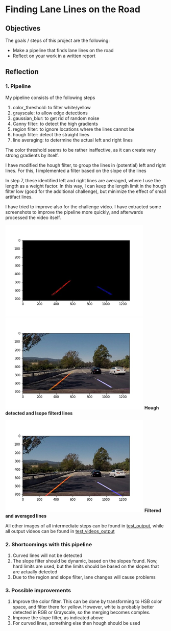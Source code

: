 # **Finding Lane Lines on the Road** 

## Objectives

The goals / steps of this project are the following:
* Make a pipeline that finds lane lines on the road
* Reflect on your work in a written report


## Reflection

### 1. Pipeline
My pipeline consists of the following steps
1. color_threshold: to filter white/yellow
2. grayscale: to allow edge detections
3. gaussian_blur: to get rid of random noise
4. Canny filter: to detect the high gradients
5. region filter: to ignore locations where the lines cannot be
6. hough filter: detect the straight lines
7. line averaging: to determine the actual left and right lines

The color threshold seems to be rather inaffective, as it can create very strong gradients by itself.

I have modified the hough filter, to group the lines in (potential) left and right lines. For this, I implemented a filter based on the slope of the lines

In step 7, these identified left and right lines are averaged, where I use the length as a weight factor. In this way, I can keep the length limit in the hough filter low (good for the additional challenge), but minimize the effect of small artifact lines.

I have tried to improve also for the challenge video. I have extracted some screenshots to improve the pipeline more quickly, and afterwards processed the video itself.

![Hough detected and slope filtered lines](test_output/a.hough.jpg)
![Hough detected and slope filtered lines](test_output/a.hough.overlay.jpg)
**Hough detected and lsope filterd lines**

![Filtered and averaged lines](test_output/a.averaged.overlay.jpg)
**Filtered and averaged lines**

All other images of all intermediate steps can be found in [test_output](./test_output), while all output videos can be found in [test_videos_output](./test_videos_output)


### 2. Shortcomings with this pipeline
1. Curved lines will not be detected
2. The slope filter should be dynamic, based on the slopes found. Now, hard limits are used, but the limits should be based on the slopes that are actually detected
3. Due to the region and slope filter, lane changes will cause problems


### 3. Possible improvements
1. Improve the color filter. This can be done by transforming to HSB color space, and filter there for yellow. However, white is probably better detected in RGB or Grayscale, so the merging becomes complex.
2. Improve the slope filter, as indicated above
3. For curved lines, something else then hough should be used

